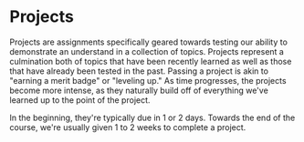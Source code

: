 Projects  
====================

Projects are assignments specifically geared towards testing our ability to demonstrate an understand in a collection of 
topics. Projects represent a culmination both of topics that have been recently learned as well as those that have already 
been tested in the past. Passing a project is akin to "earning a merit badge" or "leveling up." As time progresses, the 
projects become more intense, as they naturally build off of everything we've learned up to the point of the project.


In the beginning, they're typically due in 1 or 2 days. Towards the end of the course, we're usually given 1 to 2 weeks 
to complete a project.  
